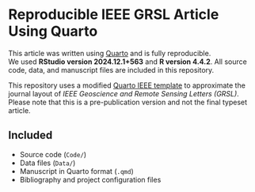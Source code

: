 # Reproducible IEEE GRSL Article Using Quarto

This article was written using [Quarto](https://quarto.org/) and is fully reproducible.  
We used **RStudio version 2024.12.1+563** and **R version 4.4.2**. All source code, data, and manuscript files are included in this repository.

This repository uses a modified [Quarto IEEE template](https://github.com/dfolio/quarto-ieee) to approximate the journal layout of *IEEE Geoscience and Remote Sensing Letters (GRSL)*.  
Please note that this is a pre-publication version and not the final typeset article.

## Included

- Source code (`Code/`)
- Data files (`Data/`)
- Manuscript in Quarto format (`.qmd`)
- Bibliography and project configuration files
